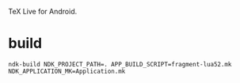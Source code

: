 TeX Live for Android.

# build
`ndk-build NDK_PROJECT_PATH=. APP_BUILD_SCRIPT=fragment-lua52.mk NDK_APPLICATION_MK=Application.mk`

